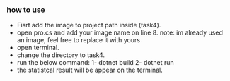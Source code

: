 ### how to use 

- Fisrt add the image to project path inside (task4).
- open pro.cs and add your image name on line 8. note: im already used an image, feel free to replace it with yours
- open terminal.
- change the directory to task4.
- run the below command: 
 1- dotnet build 
 2- dotnet run 
- the statistcal result will be appear on the terminal.
